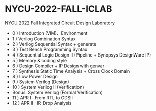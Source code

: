 # NYCU-2022-FALL-ICLAB
NYCU 2022 Fall Integrated Circuit Design Laboratory

- 0 ) Introduction (VIM)、Environment
- 1 ) Verilog Combination Syntax
- 2 ) Verilog Sequential Syntax + generate
- 3 ) Test Bench Programming Syntax
- 4 ) Sequential Logic Design II
(Pipeline + Synopsys DesignWare IP)
- 5 ) Memory & coding style
- 6 ) Design Compiler + IP Design with genvar
- 7 ) Synthesis Static Time Analysis + Cross Clock Domain
- 8 ) Low Power Design
- 9 ) System Verilog (Design)
- 10 ) System Verilog II (Verification) 
- Bonus: System Verilog (Formal Verification) 
- 11 ) APR I : From RTL to GDSII
- 12 ) APR II : IR-Drop Analysis 
